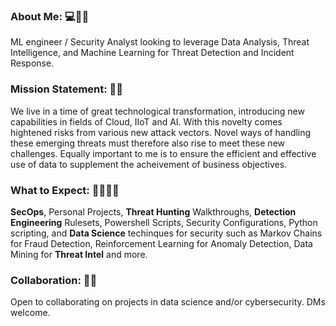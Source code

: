 ### About Me: 💻🥷🏽 

ML engineer / Security Analyst looking to leverage Data Analysis, Threat Intelligence, and Machine Learning for Threat Detection and Incident Response. 

### Mission Statement: 💼🦾 

We live in a time of great technological transformation, introducing new capabilities in fields of Cloud, IIoT and AI. With this novelty comes hightened risks from various new attack vectors. Novel ways of handling these emerging threats must therefore also rise to meet these new challenges. Equally important to me is to ensure the efficient and effective use of data to supplement the acheivement of business objectives.

### What to Expect: 🤷🏽‍♂️🔮 

**SecOps**, Personal Projects, **Threat Hunting** Walkthroughs, **Detection Engineering** Rulesets, Powershell Scripts, Security Configurations, Python scripting, and **Data Science** techinques for security such as Markov Chains for Fraud Detection, Reinforcement Learning for Anomaly Detection, Data Mining for **Threat Intel** and more.

### Collaboration: 👯🤝 

Open to collaborating on projects in data science and/or cybersecurity. DMs welcome.
